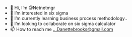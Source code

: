 - 👋 Hi, I’m @Netnetmgr
- 👀 I’m interested in six sigma
- 🌱 I’m currently learning business process methodology..
- 💞️ I’m looking to collaborate on six sigma calculator 
- 📫 How to reach me ...Danettebrooks@gmail.com 

<!---
Netnetmgr/Netnetmgr is a ✨ special ✨ repository because its `README.md` (this file) appears on your GitHub profile.
You can click the Preview link to take a look at your changes.
--->
